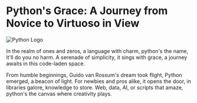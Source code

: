 # Python's Grace: A Journey from Novice to Virtuoso in View

![Python Logo](https://secure.meetupstatic.com/photos/event/c/8/4/6/highres_470931270.jpeg)

In the realm of ones and zeros, a language with charm, python's the name, it'll do you no harm. A serenade of simplicity, it sings with grace, a journey awaits in this code-laden space.

From humble beginnings, Guido van Rossum's dream took flight,
Python emerged, a beacon of light. For newbies and pros alike, it opens the door, in libraries galore, knowledge to store. Web, data, AI, or scripts that amaze, python's the canvas where creativity plays.
